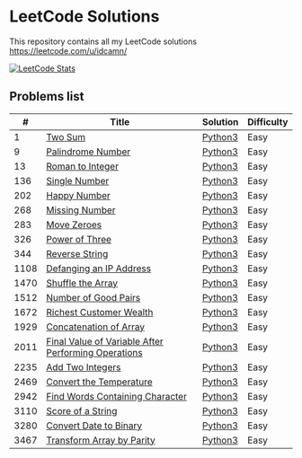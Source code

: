 # LeetCode Solutions

This repository contains all my LeetCode solutions  
https://leetcode.com/u/idcamn/

[![LeetCode Stats](https://leetcard.jacoblin.cool/idcamn?theme=dark&font=JetBrains%20Mono)](https://leetcode.com/u/idcamn/)

## Problems list
| #    | Title                                                                                                                                     | Solution                                                                      | Difficulty |
|------|-------------------------------------------------------------------------------------------------------------------------------------------|-------------------------------------------------------------------------------|------------|
| 1    | [Two Sum](https://leetcode.com/problems/two-sum/)                                                                                         | [Python3](python/0001-two-sum.py)                                             | Easy       |
| 9    | [Palindrome Number](https://leetcode.com/problems/palindrome-number/)                                                                     | [Python3](python/0009-palindrome-number.py)                                   | Easy       |
| 13   | [Roman to Integer](https://leetcode.com/problems/roman-to-integer/)                                                                       | [Python3](python/0013-roman-to-integer.py)                                    | Easy       |
| 136  | [Single Number](https://leetcode.com/problems/single-number/)                                                                             | [Python3](python/0136-single-number.py)                                       | Easy       |
| 202  | [Happy Number](https://leetcode.com/problems/happy-number/)                                                                               | [Python3](python/0202-happy-number.py)                                        | Easy       |
| 268  | [Missing Number](https://leetcode.com/problems/missing-number/)                                                                           | [Python3](python/0268-missing-number.py)                                      | Easy       |
| 283  | [Move Zeroes](https://leetcode.com/problems/move-zeroes/)                                                                                 | [Python3](python/0283-move-zeroes.py)                                         | Easy       |
| 326  | [Power of Three](https://leetcode.com/problems/power-of-three/)                                                                           | [Python3](python/0326-power-of-three.py)                                      | Easy       |
| 344  | [Reverse String](https://leetcode.com/problems/reverse-string/)                                                                           | [Python3](python/0344-reverse-string.py)                                      | Easy       |
| 1108 | [Defanging an IP Address](https://leetcode.com/problems/defanging-an-ip-address/)                                                         | [Python3](python/1108-defanging-an-ip-address.py)                             | Easy       |
| 1470 | [Shuffle the Array](https://leetcode.com/problems/shuffle-the-array/)                                                                     | [Python3](python/1470-shuffle-the-array.py)                                   | Easy       |
| 1512 | [Number of Good Pairs](https://leetcode.com/problems/number-of-good-pairs/)                                                               | [Python3](python/1512-number-of-good-pairs.py)                                | Easy       |
| 1672 | [Richest Customer Wealth](https://leetcode.com/problems/richest-customer-wealth/)                                                         | [Python3](python/1672-richest-customer-wealth.py)                             | Easy       |
| 1929 | [Concatenation of Array](https://leetcode.com/problems/concatenation-of-array/)                                                           | [Python3](python/1929-concatenation-of-array.py)                              | Easy       |
| 2011 | [Final Value of Variable After Performing Operations](https://leetcode.com/problems/final-value-of-variable-after-performing-operations/) | [Python3](python/2011-final-value-of-variable-after-performing-operations.py) | Easy       |
| 2235 | [Add Two Integers](https://leetcode.com/problems/add-two-integers/)                                                                       | [Python3](python/2235-add-two-integers.py)                                    | Easy       |
| 2469 | [Convert the Temperature](https://leetcode.com/problems/convert-the-temperature/)                                                         | [Python3](python/2469-convert-the-temperature.py)                             | Easy       |
| 2942 | [Find Words Containing Character](https://leetcode.com/problems/find-words-containing-character/)                                         | [Python3](python/2942-find-words-containing-character.py)                     | Easy       |
| 3110 | [Score of a String](https://leetcode.com/problems/score-of-a-string/)                                                                     | [Python3](python/3110-score-of-a-string.py)                                   | Easy       |
| 3280 | [Convert Date to Binary](https://leetcode.com/problems/convert-date-to-binary/)                                                           | [Python3](python/3280-convert-date-to-binary.py)                              | Easy       |
| 3467 | [Transform Array by Parity](https://leetcode.com/problems/transform-array-by-parity/)                                                     | [Python3](python/3467-transform-array-by-parity.py)                           | Easy       |